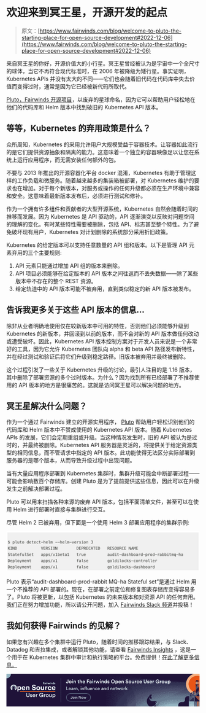 # 欢迎来到冥王星，开源开发的起点

> 原文：[https://www.fairwinds.com/blog/welcome-to-pluto-the-starting-place-for-open-source-development#2022-12-06](https://www.fairwinds.com/blog/welcome-to-pluto-the-starting-place-for-open-source-development#2022-12-06)

 来自冥王星的你好，开源价值大的小行星。冥王星曾经被认为是宇宙中一个全尺寸的球体，当它不再符合现代标准时，在 2006 年被降级为矮行星。事实证明，Kubernetes APIs 并没有太大的不同——它们也会随着旧代码在代码库中失去价值而变得过时，通常是因为它已经被新代码所取代。

[Pluto，Fairwinds 开源项目](/open-source-software)，以废弃的星球命名，因为它可以帮助用户轻松地在他们的代码库和 Helm 版本中找到破旧的 Kubernetes API 版本。

## 等等，Kubernetes 的弃用政策是什么？

众所周知，Kubernetes 的采用允许用户大规模受益于容器技术。让容器如此流行的是它们提供资源抽象和隔离的能力。这意味着一个独立的容器映像足以让您在系统上运行应用程序，而无需安装任何额外的包。

不要与 2013 年推出的开源容器化平台 docker 混淆，Kubernetes 有助于管理这样的工作负载和微服务。随着越来越多的集装箱被部署，对 Kubernetes 维护的要求也在增加。对于每个新版本，对服务或操作的任何升级都必须在生产环境中兼容和安全。这意味着最新版本发布后，必须进行测试和修补。

作为一个拥有许多组件和贡献者的大型开源系统，Kubernetes 自然会随着时间的推移而发展。因为 Kubernetes 是 API 驱动的，API 逐渐演变以反映对问题空间的理解的变化。有时某些特性需要被删除，包括 API、标志甚至整个特性。为了避免破坏现有用户，Kubernetes 对计划删除的系统部分采用折旧政策。

Kubernetes 的给定版本可以支持任意数量的 API 组和版本。以下是管理 API 元素弃用的三个主要规则:

1.  API 元素只能通过增加 API 组的版本来删除。
2.  API 项目必须能够在给定版本的 API 版本之间往返而不丢失数据——除了某些版本中不存在的整个 REST 资源。
3.  给定轨道中的 API 版本可能不被弃用，直到类似稳定的新 API 版本被发布。

## 告诉我更多关于这些 API 版本的信息...

除非从业者明确地使用仅在较新版本中可用的特性，否则他们必须能够升级到 Kubernetes 的新版本，并回滚到以前的版本，而不会对新的 API 版本做任何改动或遭受破坏。因此，Kubernetes API 版本控制方案对于开发人员来说是一个非常好的工具，因为它允许 Kubernetes 团队向 alpha 和 beta API 路径发布新特性，并在经过测试和验证后将它们升级到稳定路径。旧版本被弃用并最终被删除。

这个过程引发了一些关于 Kubernetes 升级的讨论，最引人注目的是 1.16 版本，其中删除了部署资源的多个过时版本。为什么？因为找到所有已经部署了不推荐使用的 API 版本的地方是很痛苦的。这就是访问冥王星可以解决问题的地方。

## 冥王星解决什么问题？

作为一个通过 Fairwinds 建立的开源实用程序， [Pluto](https://github.com/FairwindsOps/Pluto) 帮助用户轻松识别他们的代码库和 Helm 版本中不赞成使用的 Kubernetes API 版本。随着 Kubernetes APIs 的发展，它们会定期重组或升级。当这种情况发生时，旧的 API 被认为是过时的，并最终被删除。Kubernetes API 服务器是灵活的，将提供关于给定资源类型的相同信息，而不管请求中指定的 API 版本。此功能使得无法区分实际部署到服务器的是哪个版本，从而导致升级过程中出现问题。

当有大量应用程序部署到 Kubernetes 集群时，集群升级可能会中断部署过程——可能会影响数百个存储库。创建 Pluto 是为了提前提供这些信息，因此可以在升级发生之前解决部署过程。

Pluto 可以用来扫描各种来源的废弃 API 版本，包括平面清单文件，甚至可以在使用 Helm 进行部署时直接与集群进行交互。

尽管 Helm 2 已被弃用，但下面是一个使用 Helm 3 部署应用程序的集群示例:

![image of a cluster using Helm 3](img/32ca08bc160a9ed37d2a5d9b8b648a23.png)

Pluto 表示“audit-dashboard-prod-rabbit MQ-ha Stateful set”是通过 Helm 用一个不推荐的 API 部署的。现在，在部署之前定位和修复图表存储库变得容易多了。Pluto 将被更新，以包括 Kubernetes 的未来版本和对资源 API 的任何弃用。我们正在努力增加功能，所以请公开问题，加入 [Fairwinds Slack 频道](https://fairwindscommunity.slack.com/?redir=%2Fmessages%2Fpluto)并投稿！

## 我如何获得 Fairwinds 的见解？

如果您有兴趣在多个集群中运行 Pluto，随着时间的推移跟踪结果，与 Slack、Datadog 和吉拉集成，或者解锁其他功能，请查看 [Fairwinds Insights](https://www.fairwinds.com/insights) ，这是一个用于在 Kubernetes 集群中审计和执行策略的平台。免费提供！[在此了解更多信息。](/coming-soon)

[![Join the Fairwinds Open Source User Group today](img/8ab607311768483f3bb5136a75381d4b.png)](https://cta-redirect.hubspot.com/cta/redirect/2184645/b163554e-b5ef-4f40-a053-03afe6ecbee6)
